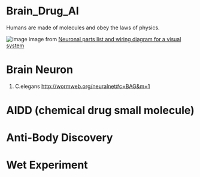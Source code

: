 # Brain_Drug_AI

Humans are made of molecules and obey the laws of physics.

![image](https://github.com/user-attachments/assets/9571f61c-ff84-4d5e-8fbb-ea7d4b80d4d1)
image from [Neuronal parts list and wiring diagram for a visual system](https://www.nature.com/articles/s41586-024-07981-1)

# Brain Neuron
1. C.elegans
http://wormweb.org/neuralnet#c=BAG&m=1

# AIDD (chemical drug small molecule)

# Anti-Body Discovery

# Wet Experiment
